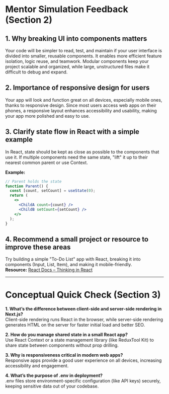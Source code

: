 # Mentor Simulation Feedback (Section 2)

## 1. Why breaking UI into components matters
Your code will be simpler to read, test, and maintain if your user interface is divided into smaller, reusable components. It enables more efficient feature isolation, logic reuse, and teamwork. Modular components keep your project scalable and organized, while large, unstructured files make it difficult to debug and expand.

## 2. Importance of responsive design for users
Your app will look and function great on all devices, especially mobile ones, thanks to responsive design. Since most users access web apps on their phones, a responsive layout enhances accessibility and usability, making your app more polished and easy to use.

## 3. Clarify state flow in React with a simple example
In React, state should be kept as close as possible to the components that use it. If multiple components need the same state, "lift" it up to their nearest common parent or use Context.

**Example:**
```jsx
// Parent holds the state
function Parent() {
  const [count, setCount] = useState(0);
  return (
    <>
      <ChildA count={count} />
      <ChildB setCount={setCount} />
    </>
  );
}
```

## 4. Recommend a small project or resource to improve these areas
Try building a simple "To-Do List" app with React, breaking it into components (Input, List, Item), and making it mobile-friendly.  
**Resource:** [React Docs – Thinking in React](https://react.dev/learn/thinking-in-react)

---

# Conceptual Quick Check (Section 3)

**1. What’s the difference between client-side and server-side rendering in Next.js?**  
Client-side rendering runs React in the browser, while server-side rendering generates HTML on the server for faster initial load and better SEO.

**2. How do you manage shared state in a small React app?**  
Use React Context or a state management library (like ReduxTool Kit) to share state between components without prop drilling.

**3. Why is responsiveness critical in modern web apps?**  
Responsive apps provide a good user experience on all devices, increasing accessibility and engagement.

**4. What’s the purpose of .env in deployment?**  
.env files store environment-specific configuration (like API keys) securely, keeping sensitive data out of your codebase. 